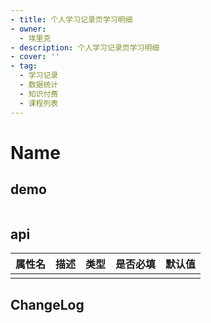```yaml
---
- title: 个人学习记录页学习明细
- owner:
  - 埃里克
- description: 个人学习记录页学习明细
- cover: ''
- tag:
  - 学习记录
  - 数据统计
  - 知识付费
  - 课程列表
---
```


# Name
## demo
```jsx
```
## api
| 属性名  | 描述                 | 类型                                                  | 是否必填 | 默认值               |
| ------ | ------------------- | ---------------------------------------------------- | ------- | ------------------- |
|        |                     |                                                      |         |                     |

## ChangeLog

